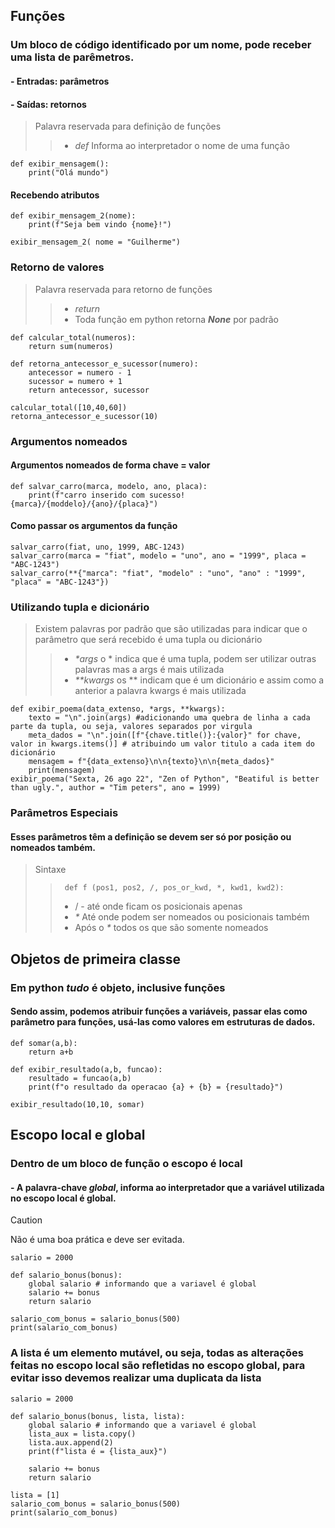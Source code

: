 ## Funções
### Um bloco de código identificado por um nome, pode receber uma lista de parêmetros.
####  - Entradas: parâmetros
####  - Saídas: retornos

> Palavra reservada para definição de funções
>> - _def_ Informa ao interpretador o nome de uma função

```
def exibir_mensagem():
    print("Olá mundo")
```
#### Recebendo atributos

```
def exibir_mensagem_2(nome):
    print(f"Seja bem vindo {nome}!")

exibir_mensagem_2( nome = "Guilherme")
```

### Retorno de valores 

> Palavra reservada para retorno de funções
>> - _return_
>> - Toda função em python retorna **_None_** por padrão

```
def calcular_total(numeros):
    return sum(numeros)

def retorna_antecessor_e_sucessor(numero):
    antecessor = numero - 1
    sucessor = numero + 1
    return antecessor, sucessor

calcular_total([10,40,60])
retorna_antecessor_e_sucessor(10)

```
### Argumentos nomeados
#### Argumentos nomeados de forma chave = valor

```
def salvar_carro(marca, modelo, ano, placa):
    print(f"carro inserido com sucesso! {marca}/{moddelo}/{ano}/{placa}")
```
#### Como passar os argumentos da função

```
salvar_carro(fiat, uno, 1999, ABC-1243)
salvar_carro(marca = "fiat", modelo = "uno", ano = "1999", placa = "ABC-1243")
salvar_carro(**{"marca": "fiat", "modelo" : "uno", "ano" : "1999", "placa" = "ABC-1243"})
```

### Utilizando tupla e dicionário

> Existem palavras por padrão que são utilizadas para indicar que o parâmetro que será recebido é uma tupla ou dicionário
>> - _*args_ o * indica que é uma tupla, podem ser utilizar outras palavras mas a args é mais utilizada
>> - _**kwargs_ os ** indicam que é um dicionário e assim como a anterior a palavra kwargs é mais utilizada

```
def exibir_poema(data_extenso, *args, **kwargs):
    texto = "\n".join(args) #adicionando uma quebra de linha a cada parte da tupla, ou seja, valores separados por virgula
    meta_dados = "\n".join([f"{chave.title()}:{valor}" for chave, valor in kwargs.items()] # atribuindo um valor titulo a cada item do dicionário
    mensagem = f"{data_extenso}\n\n{texto}\n\n{meta_dados}"
    print(mensagem)
exibir_poema("Sexta, 26 ago 22", "Zen of Python", "Beatiful is better than ugly.", author = "Tim peters", ano = 1999)
```
### Parâmetros Especiais
#### Esses parâmetros têm a definição se devem ser só por posição ou nomeados também. 

> Sintaxe
>> ``` def f (pos1, pos2, /, pos_or_kwd, *, kwd1, kwd2):```
>> - / - até onde ficam os posicionais apenas
>> - _*_ Até onde podem ser nomeados ou posicionais também
>> - Após o _*_ todos os que são somente nomeados

## Objetos de primeira classe
### Em python _tudo_ é objeto, inclusive funções
#### Sendo assim, podemos atribuir funções a variáveis, passar elas como parâmetro para funções, usá-las como valores em estruturas de dados. 
 
```
def somar(a,b):
    return a+b

def exibir_resultado(a,b, funcao):
    resultado = funcao(a,b)
    print(f"o resultado da operacao {a} + {b} = {resultado}")

exibir_resultado(10,10, somar)
```

## Escopo local e global 
### Dentro de um bloco de função o escopo é local
#### - A palavra-chave **_global_**, informa ao interpretador que a variável utilizada no escopo local é global.
> [!CAUTION]
> Não é uma boa prática e deve ser evitada. 

```
salario = 2000

def salario_bonus(bonus):
    global salario # informando que a variavel é global
    salario += bonus
    return salario

salario_com_bonus = salario_bonus(500)
print(salario_com_bonus)

```
### A lista é um elemento mutável, ou seja, todas as alterações feitas no escopo local são refletidas no escopo global, para evitar isso devemos realizar uma duplicata da lista

```
salario = 2000

def salario_bonus(bonus, lista, lista):
    global salario # informando que a variavel é global
    lista_aux = lista.copy()
    lista.aux.append(2)
    print(f"lista é = {lista_aux}")

    salario += bonus
    return salario

lista = [1]
salario_com_bonus = salario_bonus(500)
print(salario_com_bonus)

```

